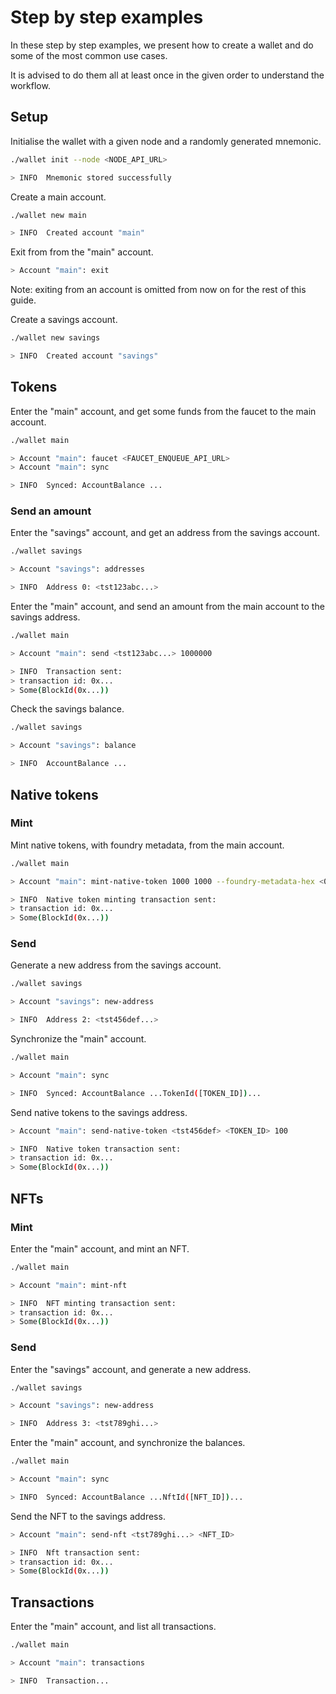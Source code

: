# Step by step examples

In these step by step examples, we present how to create a wallet and do some of the most common use cases.

It is advised to do them all at least once in the given order to understand the workflow.

## Setup

Initialise the wallet with a given node and a randomly generated mnemonic.
```sh title=Input
./wallet init --node <NODE_API_URL>
```
```sh title=Output
> INFO  Mnemonic stored successfully
```

Create a main account.
```sh title=Input
./wallet new main
```
```sh title=Output
> INFO  Created account "main"
```

Exit from from the "main" account.
```sh title=Input
> Account "main": exit
```
Note: exiting from an account is omitted from now on for the rest of this guide.

Create a savings account.
```sh title=Input
./wallet new savings
```
```sh title=Output
> INFO  Created account "savings"
```

## Tokens

Enter the "main" account, and get some funds from the faucet to the main account.
```sh title=Input
./wallet main

> Account "main": faucet <FAUCET_ENQUEUE_API_URL>
> Account "main": sync
```
```sh title=Output
> INFO  Synced: AccountBalance ...
```

### Send an amount

Enter the "savings" account, and get an address from the savings account.
```sh title=Input
./wallet savings

> Account "savings": addresses
```
```sh title=Output
> INFO  Address 0: <tst123abc...>
```

Enter the "main" account, and send an amount from the main account to the savings address.
```sh title=Input
./wallet main

> Account "main": send <tst123abc...> 1000000
```
```sh title=Output
> INFO  Transaction sent:
> transaction id: 0x...
> Some(BlockId(0x...))
```

Check the savings balance.
```sh title=Input
./wallet savings

> Account "savings": balance
```
```sh title=Output
> INFO  AccountBalance ...
```

## Native tokens

### Mint

Mint native tokens, with foundry metadata, from the main account.
```sh title=Input
./wallet main

> Account "main": mint-native-token 1000 1000 --foundry-metadata-hex <0xabcdef>
```

```sh title=Output
> INFO  Native token minting transaction sent:
> transaction id: 0x...
> Some(BlockId(0x...))
```

### Send

Generate a new address from the savings account.
```sh title=Input
./wallet savings

> Account "savings": new-address
```
```sh title=Output
> INFO  Address 2: <tst456def...>
```

Synchronize the "main" account.
```sh title=Input
./wallet main

> Account "main": sync
```
```sh title=Output
> INFO  Synced: AccountBalance ...TokenId([TOKEN_ID])...
```

Send native tokens to the savings address.
```sh title=Input
> Account "main": send-native-token <tst456def> <TOKEN_ID> 100
```
```sh title=Output
> INFO  Native token transaction sent:
> transaction id: 0x...
> Some(BlockId(0x...))
```

## NFTs

### Mint

Enter the "main" account, and mint an NFT.
```sh title=Input
./wallet main

> Account "main": mint-nft
```
```sh title=Output
> INFO  NFT minting transaction sent:
> transaction id: 0x...
> Some(BlockId(0x...))
```

### Send

Enter the "savings" account, and generate a new address.
```sh title=Input
./wallet savings

> Account "savings": new-address
```

```sh title=Output
> INFO  Address 3: <tst789ghi...>
```

Enter the "main" account, and synchronize the balances.
```sh title=Input
./wallet main

> Account "main": sync
```
```sh title=Output
> INFO  Synced: AccountBalance ...NftId([NFT_ID])...
```

Send the NFT to the savings address.
```sh title=Input
> Account "main": send-nft <tst789ghi...> <NFT_ID>
```
```sh title=Output
> INFO  Nft transaction sent:
> transaction id: 0x...
> Some(BlockId(0x...))
```

## Transactions

Enter the "main" account, and list all transactions.
```sh title=Input
./wallet main

> Account "main": transactions
```

```sh title=Output
> INFO  Transaction...
```
